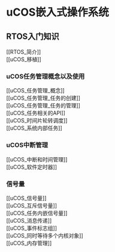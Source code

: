 # uCOS嵌入式操作系统
## RTOS入门知识
[[RTOS_简介]]  
[[uCOS_移植]]  

### uCOS任务管理概念以及使用
[[uCOS_任务管理_概念]]  
[[uCOS_任务管理_任务的创建]]  
[[uCOS_任务管理_任务的管理]]  
[[uCOS_任务相关的API]]  
[[uCOS_时间片轮转调度]]  
[[uCOS_系统内部任务]]  

### uCOS中断管理
[[uCOS_中断和时间管理]]  
[[uCOS_软件定时器]]  

### 信号量
[[uCOS_信号量]]  
[[uCOS_互斥信号量]]  
[[uCOS_任务内嵌信号量]]  
[[uCOS_消息传递]]  
[[uCOS_事件标志组]]  
[[uCOS_同时等待多个内核对象]]  
[[uCOS_内存管理]]  